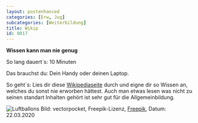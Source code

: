 ```yaml
---
layout: postenhanced
categories: [Erw, Jug]
subcategories: [Weiterbildung]
title: Wikip
id: 0017
---
```

**Wissen kann man nie genug**

So lang dauert´s: 10 Minuten

Das brauchst du: Dein Handy oder deinen Laptop.

So geht´s: Lies dir diese [Wikipediaseite](https://de.wikipedia.org/wiki/Luftballon) durch und eigne dir so Wissen an, welches du sonst nie erworben hättest. Auch man etwas lesen was nicht zu seinen standart Inhalten gehört ist sehr gut für die Allgemeinbildung.

![Luftballons](https://image.freepik.com/vektoren-kostenlos/realistisches-buendel-fliegender-glaenzender-ballons-mehrfarbig-gefuellt-mit-helium_1441-1751.jpg)
Bild: vectorpocket, Freepik-Lizenz, [Freepik](https://de.freepik.com/vektoren-kostenlos/realistisches-buendel-fliegender-glaenzender-ballons-mehrfarbig-gefuellt-mit-helium_2669627.htm#page=1&query=Luftballons&position=2), Datum: 22.03.2020

